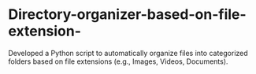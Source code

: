 # Directory-organizer-based-on-file-extension-
Developed a Python script to automatically organize files into categorized folders based on file extensions (e.g., Images, Videos, Documents).
